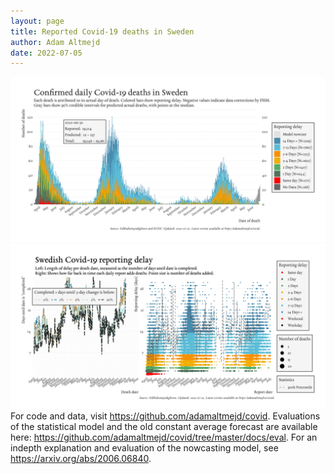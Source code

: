 ```yaml
---
layout: page
title: Reported Covid-19 deaths in Sweden
author: Adam Altmejd
date: 2022-07-05
---
```


![Graph of Swedish Covid-19 deaths with reporting delay.](deaths_lag_sweden_2022-07-05.png "Swedish Covid-19 deaths.")
![Graph of Swedish Covid-19 reporting delay in daily deaths.](lag_trend_sweden_2022-07-05.png "Trend in Swedish Covid-19 mortality reporting delay.")
For code and data, visit <https://github.com/adamaltmejd/covid>.
Evaluations of the statistical model and the old constant average forecast are available here: <https://github.com/adamaltmejd/covid/tree/master/docs/eval>.
For an indepth explanation and evaluation of the nowcasting model, see <https://arxiv.org/abs/2006.06840>.
